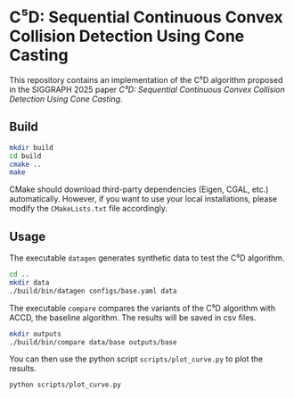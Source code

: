 # C⁵D: Sequential Continuous Convex Collision Detection Using Cone Casting

This repository contains an implementation of the C⁵D algorithm proposed in the SIGGRAPH 2025 paper *C⁵D: Sequential Continuous Convex Collision Detection Using Cone Casting*. 

## Build

```sh
mkdir build
cd build
cmake ..
make
```

CMake should download third-party dependencies (Eigen, CGAL, etc.) automatically. However, if you want to use your local installations, please modify the `CMakeLists.txt` file accordingly.

## Usage

The executable `datagen` generates synthetic data to test the C⁵D algorithm. 

```sh
cd ..
mkdir data
./build/bin/datagen configs/base.yaml data
```

The executable `compare` compares the variants of the C⁵D algorithm with ACCD, the baseline algorithm. The results will be saved in csv files. 

```sh
mkdir outputs
./build/bin/compare data/base outputs/base
```

You can then use the python script `scripts/plot_curve.py` to plot the results.

```sh
python scripts/plot_curve.py 
```
